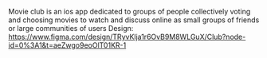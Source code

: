 Movie club is an ios app dedicated to groups of people collectively voting and choosing movies to watch and discuss online as small groups of friends or large communities of users
Design: https://www.figma.com/design/TRyvKlja1r6OvB9M8WLGuX/Club?node-id=0%3A1&t=aeZwgo9eoOlT01KR-1
